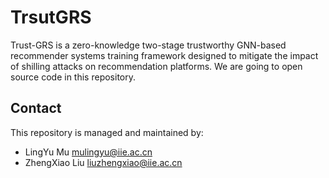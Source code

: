# TrsutGRS
Trust-GRS is a zero-knowledge two-stage trustworthy GNN-based recommender systems training framework designed to mitigate the impact of shilling attacks on recommendation platforms. We are going to open source code in this repository.

## Contact
This repository is managed and maintained by:
- LingYu Mu mulingyu@iie.ac.cn
- ZhengXiao Liu liuzhengxiao@iie.ac.cn

